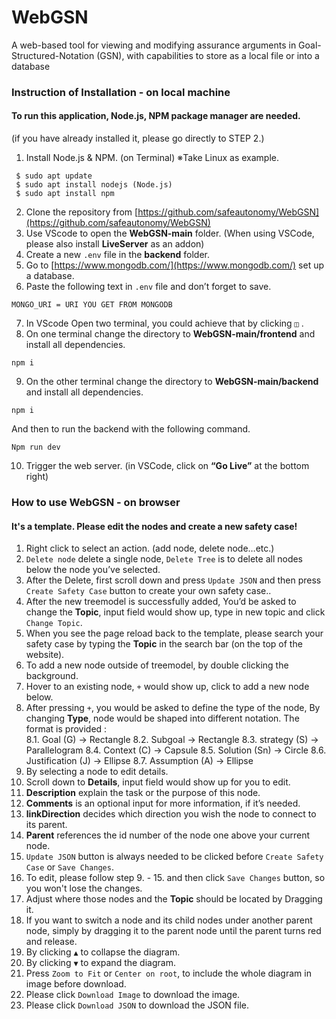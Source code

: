 # WebGSN
A web-based tool for viewing and modifying assurance arguments in Goal-Structured-Notation (GSN), with capabilities to store as a local file or into a database

### Instruction of Installation - on local machine

#### To run this application, **Node.js**, **NPM** package manager are needed. 
(if you have already installed it, please go directly to STEP 2.)

1. Install Node.js & NPM. (on Terminal) ※Take Linux as example.
```
 $ sudo apt update 
 $ sudo apt install nodejs (Node.js) 
 $ sudo apt install npm
```
2. Clone the repository from  [https://github.com/safeautonomy/WebGSN](https://github.com/safeautonomy/WebGSN)
3. Use VScode to open the **WebGSN-main** folder. (When using VSCode, please also install **LiveServer** as an addon)
4. Create a new `.env` file in the **backend** folder.
5. Go to  [https://www.mongodb.com/](https://www.mongodb.com/) set up a database.
6. Paste the following text in `.env` file and don’t forget to save.
```
MONGO_URI = URI YOU GET FROM MONGODB
```
7. In VScode Open two terminal, you could achieve that by clicking ` ◫ ` .
8. On one terminal change the directory to **WebGSN-main/frontend** and install all dependencies.
```
npm i
```
9. On the other terminal change the directory to **WebGSN-main/backend** and install all dependencies.
```
npm i
```
And then to run the backend with the following command.
```
Npm run dev
```
10. Trigger the web server. (in VSCode, click on **“Go Live”** at the bottom right)

### How to use WebGSN - on browser

#### It's a template. Please edit the nodes and create a new safety case!

1. Right click to select an action. (add node, delete node…etc.)
2. `Delete node` delete a single node, `Delete Tree` is to delete all nodes below the node you’ve selected.
3. After the Delete, first scroll down and press `Update JSON` and then press `Create Safety Case` button to create your own safety case..
4. After the new treemodel is successfully added, You’d be asked to change the **Topic**, input field would show up, type in new topic and click `Change Topic`.
5. When you see the page reload back to the template, please search your safety case by typing the **Topic** in the search bar (on the top of the website). 
6. To add a new node outside of treemodel, by double clicking the background.
7. Hover to an existing node, ` + ` would show up, click to add a new node below. 
8. After pressing ` + `, you would be asked to define the type of the node, By changing **Type**, node would be shaped into different notation.
 The format is provided :  
 8.1. Goal (G)  → Rectangle
 8.2. Subgoal → Rectangle
 8.3. strategy (S) → Parallelogram
 8.4. Context (C) → Capsule
 8.5. Solution (Sn) → Circle
 8.6. Justification (J) → Ellipse
 8.7. Assumption (A) → Ellipse
9. By selecting a node to edit details.
10. Scroll down to **Details**, input field would show up for you to edit.
11. **Description** explain the task or the purpose of this node.
12. **Comments** is an optional input for more information, if it’s needed.
13. **linkDirection** decides which direction you wish the node to connect to its parent.
14. **Parent** references the id number of the node one above your current node.
15. `Update JSON` button is always needed to be clicked before `Create Safety Case` or `Save Changes`. 
16. To edit, please follow step 9. - 15. and then click `Save Changes` button, so you won't lose the changes.
17. Adjust where those nodes and the **Topic** should be located by Dragging it.
18. If you want to switch a node and its child nodes under another parent node, simply by dragging it to the parent node until the parent turns red and release. 
19. By clicking ` ▲ ` to collapse the diagram.
20. By clicking ` ▼ ` to expand the diagram.
21. Press `Zoom to Fit` or `Center on root`, to include the whole diagram in image before download.
22. Please click `Download Image` to download the image.
23. Please click `Download JSON` to download the JSON file.
